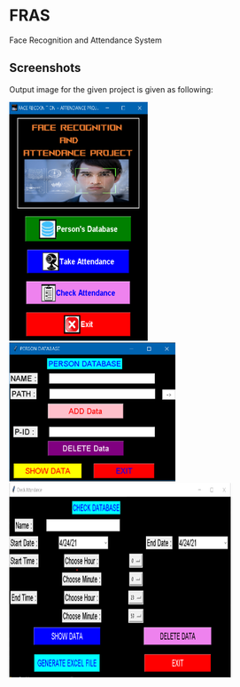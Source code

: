 # FRAS
Face Recognition and Attendance System


## Screenshots
Output image for the given project is given as following:

<img src="photos/fras.png" width="250" height="430">

<img src="photos/person_database.png" width="300" height="250">

<img src="photos/attendance_database.png" width="400" height="350">
